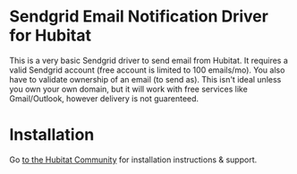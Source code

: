 # Sendgrid Email Notification Driver for Hubitat
This is a very basic Sendgrid driver to send email from Hubitat. It requires a
valid Sendgrid account (free account is limited to 100 emails/mo). You also
have to validate ownership of an email (to send as). This isn't ideal unless
you own your own domain, but it will work with free services like
Gmail/Outlook, however delivery is not guarenteed.

# Installation
Go [to the Hubitat Community](https://community.hubitat.com/t/release-sendgrid-email-notification-plugin/48691) for installation instructions & support.
